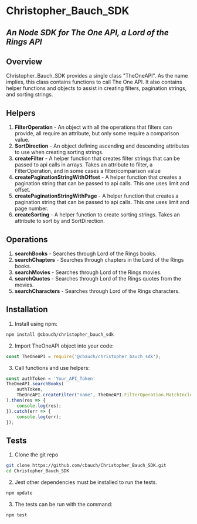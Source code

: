 # Christopher_Bauch_SDK

## _An Node SDK for The One API, a Lord of the Rings API_

## Overview
Christopher_Bauch_SDK provides a single class "TheOneAPI".  As the name implies, this class contains functions to call The One API.  It also contains helper functions and objects to assist in creating filters, pagination strings, and sorting strings.

## Helpers
1. __FilterOperation__ - An object with all the operations that filters can provide, all require an attribute, but only some require a comparison value.
2. __SortDirection__ - An object defining ascending and descending attributes to use when creating sorting strings.
3. __createFilter__ - A helper function that creates filter strings that can be passed to api calls in arrays.  Takes an attribute to filter, a FilterOperation, and in some cases a filter/comparison value
4. __createPaginationStringWithOffset__ - A helper function that creates a pagination string that can be passed to api calls.  This one uses limit and offset.
5. __createPaginationStringWithPage__ - A helper function that creates a pagination string that can be passed to api calls.  This one uses limit and page number.
5. __createSorting__ - A helper function to create sorting strings.  Takes an attribute to sort by and SortDirection.

## Operations
1. __searchBooks__ - Searches through Lord of the Rings books.
2. __searchChapters__ - Searches through chapters in the Lord of the Rings books.
3. __searchMovies__ - Searches through Lord of the Rings movies.
4. __searchQuotes__ - Searches through Lord of the Rings quotes from the movies.
5. __searchCharacters__ - Searches through Lord of the Rings characters.

## Installation
1. Install using npm:
```sh
npm install @cbauch/christopher_bauch_sdk
```
2. Import TheOneAPI object into your code:
```js
const TheOneAPI = require('@cbauch/christopher_bauch_sdk');
```
3. Call functions and use helpers:
```js
const authToken = 'Your_API_Token'
TheOneAPI.searchBooks(
    authToken, 
    TheOneAPI.createFilter("name", TheOneAPI.FilterOperation.MatchIncludeOrRegex, "The Fellowship Of The Ring")
).then(res => {
    console.log(res);
}).catch(err => {
    console.log(err);
});
```

## Tests

1. Clone the git repo
```sh
git clone https://github.com/cbauch/Christopher_Bauch_SDK.git
cd Christopher_Bauch_SDK
```
2. Jest other dependencies must be installed to run the tests.
```sh
npm update
```
3. The tests can be run with the command:
```sh
npm test
```